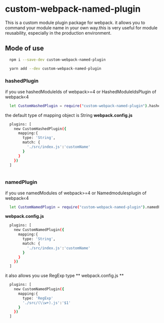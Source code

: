 # custom-webpack-named-plugin

This is a custom module plugin package for webpack. it allows you to command your module name in your own way.this is very useful for module reusability, especially in the production environment.

## Mode of use

```bash
  npm i --save-dev custom-webpack-named-plugin
```

```bash
  yarn add --dev custom-webpack-named-plugin
```
### hashedPlugin
if you use hashedModuleIds of webpack>=4 or HashedModuleIdsPlugin of webpack<4
```bash
  let CustomHashedPlugin = require("custom-webpack-named-plugin").hashedPlugin
```
the default type of mapping object is String
**webpack.config.js**
```bash
  plugins: [
    new CustomHashedPlugin({
      mapping:{
        type: 'String',
        match: {
          './src/index.js':'customName'
        }
      }
    })
  ]
  
```
### namedPlugin
if you use namedModules of webpack>=4 or Namedmodulesplugin of webpack<4
```bash
  let CustomNamedPlugin = require("custom-webpack-named-plugin").namedPlugin
```
**webpack.config.js**

```bash
  plugins: [
    new CustomNamedPlugin({
      mapping:{
        type: 'String',
        match: {
          './src/index.js':'customName'
        }
      }
    })
  ] 

```
it also allows you use RegExp type
** webpack.config.js **
```bash
  plugins: [
    new CustomNamedPlugin({
      mapping:{
        type: 'RegExp'
        './src/(\\w+).js':'$1'
      }
    })
  ]

```
